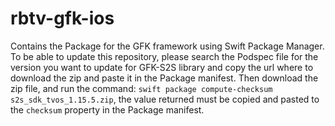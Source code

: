 # rbtv-gfk-ios
Contains the Package for the GFK framework using Swift Package Manager. 
To be able to update this repository, please search the Podspec file for the version you want to update for GFK-S2S library and copy the url where to download the zip and paste it in the Package manifest.
Then download the zip file, and run the command: `swift package compute-checksum s2s_sdk_tvos_1.15.5.zip`, the value returned must be copied and pasted to the `checksum` property in the Package manifest. 
